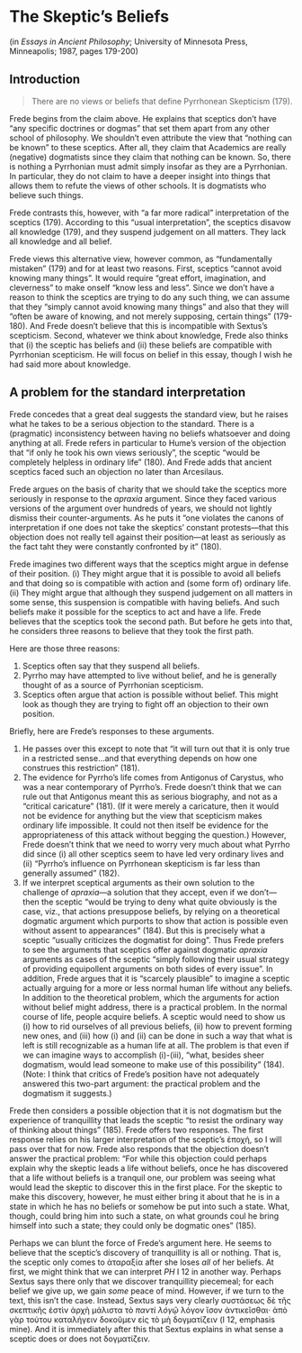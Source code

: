 # The Skeptic’s Beliefs
(in *Essays in Ancient Philosophy*; University of Minnesota Press, Minneapolis; 1987, pages 179-200)

## Introduction

> There are no views or beliefs that define Pyrrhonean Skepticism (179).

Frede begins from the claim above. He explains that sceptics don’t have “any specific doctrines or dogmas” that set them apart from any other school of philosophy. We shouldn’t even attribute the view that “nothing can be known” to these sceptics. After all, they claim that Academics are really (negative) dogmatists since they claim that nothing can be known. So, there is nothing a Pyrrhonian must admit simply insofar as they are a Pyrrhonian. In particular, they do not claim to have a deeper insight into things that allows them to refute the views of other schools. It is dogmatists who believe such things.

Frede contrasts this, however, with “a far more radical” interpretation of the sceptics (179). According to this “usual interpretation”, the sceptics disavow all knowledge (179), and they suspend judgement on all matters. They lack all knowledge and all belief.

Frede views this alternative view, however common, as “fundamentally mistaken” (179) and for at least two reasons. First, sceptics “cannot avoid knowing many things”. It would require “great effort, imagination, and cleverness” to make onself “know less and less”. Since we don’t have a reason to think the sceptics are trying to do any such thing, we can assume that they “simply cannot avoid knowing many things” and also that they will “often be aware of knowing, and not merely supposing, certain things” (179-180). And Frede doesn’t believe that this is incompatible with Sextus’s scepticism. Second, whatever we think about knowledge, Frede also thinks that (i) the sceptic has beliefs and (ii) these beliefs are compatible with Pyrrhonian scepticism. He will focus on belief in this essay, though I wish he had said more about knowledge.

## A problem for the standard interpretation

Frede concedes that a great deal suggests the standard view, but he raises what he takes to be a serious objection to the standard. There is a (pragmatic) inconsistency between having no beliefs whatsoever and doing anything at all. Frede refers in particular to Hume’s version of the objection that “if only he took his own views seriously”, the sceptic “would be completely helpless in ordinary life” (180). And Frede adds that ancient sceptics faced such an objection no later than Arcesilaus.

Frede argues on the basis of charity that we should take the sceptics more seriously in response to the *apraxia* argument. Since they faced various versions of the argument over hundreds of years, we should not lightly dismiss their counter-arguments. As he puts it “one violates the canons of interpretation if one does not take the skeptics’ constant protests—that this objection does not really tell against their position—at least as seriously as the fact taht they were constantly confronted by it” (180).

Frede imagines two different ways that the sceptics might argue in defense of their position. (i) They might argue that it is possible to avoid all beliefs and that doing so is compatible with action and (some form of) ordinary life. (ii) They might argue that although they suspend judgement on all matters in some sense, this suspension is compatible with having beliefs. And such beliefs make it possible for the sceptics to act and have a life. Frede believes that the sceptics took the second path. But before he gets into that, he considers three reasons to believe that they took the first path.

Here are those three reasons:

1. Sceptics often say that they suspend all beliefs.
1. Pyrrho may have attempted to live without belief, and he is generally thought of as a source of Pyrrhonian scepticism.
1. Sceptics often argue that action is possible without belief. This might look as though they are trying to fight off an objection to their own position.

Briefly, here are Frede’s responses to these arguments.

1. He passes over this except to note that “it will turn out that it is only true in a restricted sense...and that everything depends on how one construes this restriction” (181).
1. The evidence for Pyrrho’s life comes from Antigonus of Carystus, who was a near contemporary of Pyrrho’s. Frede doesn’t think that we can rule out that Antigonus meant this as serious biography, and not as a “critical caricature” (181). (If it were merely a caricature, then it would not be evidence for anything but the view that scepticism makes ordinary life impossible. It could not then itself be evidence for the appropriateness of this attack without begging the question.) However, Frede doesn’t think that we need to worry very much about what Pyrrho did since (i) all other sceptics seem to have led very ordinary lives and (ii) “Pyrrho’s influence on Pyrrhonean skepticism is far less than generally assumed” (182).
1. If we interpret sceptical arguments as their own solution to the challenge of *apraxia*—a solution that they accept, even if we don’t—then the sceptic “would be trying to deny what quite obviously is the case, viz., that actions presuppose beliefs, by relying on a theoretical dogmatic argument which purports to show that action is possible even without assent to appearances” (184). But this is precisely what a sceptic “usually criticizes the dogmatist for doing”. Thus Frede prefers to see the arguments that sceptics offer against dogmatic *apraxia* arguments as cases of the sceptic “simply following their usual strategy of providing equipollent arguments on both sides of every issue”. In addition, Frede argues that it is “scarcely plausible” to imagine a sceptic actually arguing for a more or less normal human life without any beliefs. In addition to the theoretical problem, which the arguments for action without belief might address, there is a practical problem. In the normal course of life, people acquire beliefs. A sceptic would need to show us (i) how to rid ourselves of all previous beliefs, (ii) how to prevent forming new ones, and (iii) how (i) and (ii) can be done in such a way that what is left is still recognizable as a human life at all. The problem is that even if we can imagine ways to accomplish (i)-(iii), “what, besides sheer dogmatism, would lead someone to make use of this possibility” (184). (Note: I think that critics of Frede’s position have not adequately answered this two-part argument: the practical problem and the dogmatism it suggests.)

Frede then considers a possible objection that it is not dogmatism but the experience of tranquillity that leads the sceptic “to resist the ordinary way of thinking about things” (185). Frede offers two responses. The first response relies on his larger interpretation of the sceptic’s ἐποχή, so I will pass over that for now. Frede also responds that the objection doesn’t answer the practical problem: “For while this objection could perhaps explain why the skeptic leads a life without beliefs, once he has discovered that a life without beliefs is a tranquil one, our problem was seeing what would lead the skeptic to discover this in the first place. For the skeptic to make this discovery, however, he must either bring it about that he is in a state in which he has no beliefs or somehow be put into such a state. What, though, could bring him into such a state, on what grounds coul he bring himself into such a state; they could only be dogmatic ones” (185).

Perhaps we can blunt the force of Frede’s argument here. He seems to believe that the sceptic’s discovery of tranquillity is all or nothing. That is, the sceptic only comes to ἀταραξία after she loses *all* of her beliefs. At first, we might think that we can interpret *PH* I 12 in another way. Perhaps Sextus says there only that we discover tranquillity piecemeal; for each belief we give up, we gain *some* peace of mind. However, if we turn to the text, this isn’t the case. Instead, Sextus says very clearly συστάσεως δὲ τῆς σκεπτικῆς ἐστὶν ἀρχὴ μάλιστα τὸ *παντὶ λόγῷ* λόγον ἴσον ἀντικεῖσθαι· ἀπὸ γὰρ τούτου καταλήγειν δοκοῦμεν εἰς τὸ μὴ δογματίζειν (I 12, emphasis mine). And it is immediately after this that Sextus explains in what sense a sceptic does or does not δογματίζειν.
